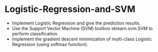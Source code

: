# Logistic-Regression-and-SVM
- Implement Logistic Regression and give the prediction results.
- Use the Support Vector Machine (SVM) toolbox sklearn.svm.SVM to perform classification.
- Implement the gradient descent minimization of multi-class Logistic Regression (using softmax function).
